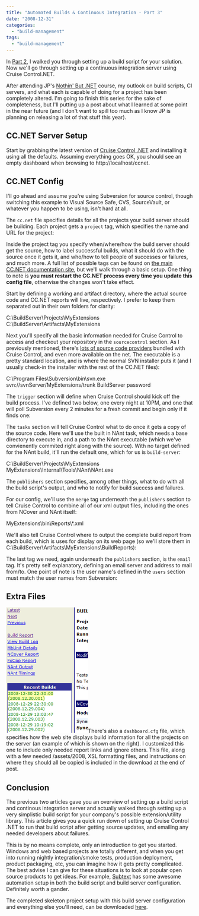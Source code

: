 ```yaml
---
title: "Automated Builds & Continuous Integration - Part 3"
date: "2008-12-31"
categories: 
  - "build-management"
tags: 
  - "build-management"
---
```


In [Part 2](http://darrell.mozingo.net/2008/09/26/automated-builds-continuous-integration-part-2/), I walked you through setting up a build script for your solution. Now we'll go through setting up a continuous integration server using Cruise Control.NET.

After attending JP's [Nothin' But .NET](http://darrell.mozingo.net/2008/12/03/nothin-but-net-training/) course, my outlook on build scripts, CI servers, and what each is capable of doing for a project has been completely altered. I'm going to finish this series for the sake of completeness, but I'll putting up a post about what I learned at some point in the near future (and I don't want to spill too much as I know JP is planning on releasing a lot of that stuff this year).

## CC.NET Server Setup

Start by grabbing the latest version of [Cruise Control .NET](http://sourceforge.net/project/showfiles.php?group_id=71179&package_id=83198&release_id=646918) and installing it using all the defaults. Assuming everything goes OK, you should see an empty dashboard when browsing to http://localhost/ccnet.

## CC.NET Config

I'll go ahead and assume you're using Subversion for source control, though switching this example to Visual Source Safe, CVS, SourceVault, or whatever you happen to be using, isn't hard at all.

The `cc.net` file specifies details for all the projects your build server should be building. Each project gets a `project` tag, which specifies the name and URL for the project:

Inside the project tag you specify when/where/how the build server should get the source, how to label successful builds, what it should do with the source once it gets it, and who/how to tell people of successes or failures, and much more. A full list of possible tags can be found on [the main CC.NET documentation site](http://confluence.public.thoughtworks.org/display/CCNET/Project+Configuration+Block), but we'll walk through a basic setup. One thing to note is **you must restart the CC.NET process every time you update this config file**, otherwise the changes won't take effect.

Start by defining a working and artifact directory, where the actual source code and CC.NET reports will live, respectively. I prefer to keep them separated out in their own folders for clarity:

C:\\BuildServer\\Projects\\MyExtensions
C:\\BuildServer\\Artifacts\\MyExtensions

Next you'll specify all the basic information needed for Cruise Control to access and checkout your repository in the `sourcecontrol` section. As I previously mentioned, there's [lots of source code providers](http://confluence.public.thoughtworks.org/display/CCNET/Source+Control+Blocks) bundled with Cruise Control, and even more available on the net. The executable is a pretty standard location, and is where the normal SVN installer puts it (and I usually check-in the installer with the rest of the CC.NET files):

 C:\\Program Files\\Subversion\\bin\\svn.exe
svn://svnServer/MyExtensions/trunk
	BuildServer
password 

The `trigger` section will define when Cruise Control should kick off the build process. I've defined two below, one every night at 10PM, and one that will poll Subversion every 2 minutes for a fresh commit and begin only if it finds one:

The `tasks` section will tell Cruise Control what to do once it gets a copy of the source code. Here we'll use the built in NAnt task, which needs a base directory to execute in, and a path to the NAnt executable (which we've convienently commited right along with the source). With no target defined for the NAnt build, it'll run the default one, which for us is `build-server`:

 C:\\BuildServer\\Projects\\MyExtensions
		MyExtensions\\Internal\\Tools\\NAnt\\NAnt.exe 

The `publishers` section specifies, among other things, what to do with all the build script's output, and who to notify for build success and failures.

For our config, we'll use the `merge` tag underneath the `publishers` section to tell Cruise Control to combine all of our xml output files, including the ones from NCover and NAnt itself:

 MyExtensions\\bin\\Reports\\\*.xml 

We'll also tell Cruise Control where to output the complete build report from each build, which is uses for display on its web page (so we'll store them in C:\\BuildServer\\Artifacts\\MyExtensions\\BuildReports):

The last tag we need, again underneath the `publishers` section, is the `email` tag. It's pretty self explanatory, defining an email server and address to mail from/to. One point of note is the user name's defined in the `users` section must match the user names from Subversion:

## Extra Files

![CC.NET](/assets/2008/cc.net.png "CC.NET Project Overview")There's also a `dashboard.cfg` file, which specifies how the web site displays build information for all the projects on the server (an example of which is shown on the right). I customized this one to include only needed report links and ignore others. This file, along with a few needed /assets/2008, XSL formatting files, and instructions on where they should all be copied is included in the download at the end of post.

## Conclusion

The previous two articles gave you an overview of setting up a build script and continous integration server and actually walked through setting up a very simplistic build script for your company's possible extension/utility library. This article gives you a quick run down of setting up Cruise Control .NET to run that build script after getting source updates, and emailing any needed developers about failures.

This is by no means complete, only an introduction to get you started. Windows and web based projects are totally different, and when you get into running nightly integration/smoke tests, production deployment, product packaging, etc, you can imagine how it gets pretty complicated. The best advise I can give for these situations is to look at popular open source products to get ideas. For example, [Subtext](http://subtextproject.com/) has some awesome automation setup in both the build script and build server configuration. Definitely worth a gander.

The completed skeleton project setup with this build server configuration and everything else you'll need, can be downloaded [here](http://darrell.mozingo.net/wp-content/uploads/2008/12/MyExtensions-BuildScriptsAndCI-Part3.zip).

